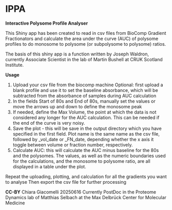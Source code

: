 # IPPA
**Interactive Polysome Profile Analyser**

This Shiny app has been created to read in csv files from BioComp Gradient Fractionators and calculate the area under the curve (AUC) of polysome profiles to do monosome to polysome (or subpolysome to polysome) ratios.

The basis of this shiny app is a function written by Joseph Waldron, currently Associate Scientist in the lab of Martin Bushell at CRUK Scotland Institute.

**Usage**
1) Upload your csv file from the biocomp machine
   Optional: first upload a blank profile and use it to set the baseline absorbance, which will be subtracted from the absorbance of samples during AUC calculation
2) In the fields Start of 80s and End of 80s, manually set the values or move the arrows up and down to define the monosome peak
3) If needed, define the Max Volume, the point at which the data is not considered any longer for the AUC calculation. This can be needed if the end of the curve is very noisy.
4) Save the plot - this will be save in the output directory which you have specified in the first field.
   Plot name is the same name as the csv file, followed by _vol_date or _FN_date, depending whether the x axis it toggle between volume or fraction number, respectively.
5) Calculate AUC: this will calculate the AUC minus baseline for the 80s and the polysomes.
   The values, as well as the numeric boundaries used for the calculations, and the monosome to polysome ratio, are all displayed in a table under the plot.

Repeat the uploading, plotting, and calculation for all the gradients you want to analyse
Then export the csv file for further processing
   
**CC-BY**
Chiara Giacomelli
20250616
Currently PostDoc in the Proteome Dynamics lab of Matthias Selbach at the Max Delbrück Center for Molecular Medicine
